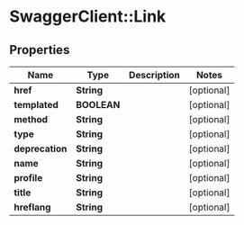 # SwaggerClient::Link

## Properties
Name | Type | Description | Notes
------------ | ------------- | ------------- | -------------
**href** | **String** |  | [optional] 
**templated** | **BOOLEAN** |  | [optional] 
**method** | **String** |  | [optional] 
**type** | **String** |  | [optional] 
**deprecation** | **String** |  | [optional] 
**name** | **String** |  | [optional] 
**profile** | **String** |  | [optional] 
**title** | **String** |  | [optional] 
**hreflang** | **String** |  | [optional] 


